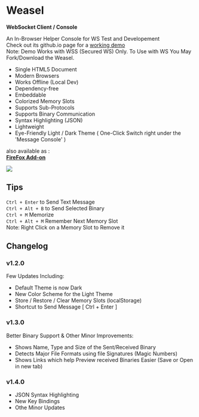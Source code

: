 # Weasel
**WebSocket Client / Console**   

An In-Browser Helper Console for WS Test and Developement    
Check out its github.io page for a [working demo](https://mhgolkar.github.io/Weasel/)  
Note: Demo Works with WSS (Secured WS) Only. To Use with WS You May Fork/Download the Weasel.  

* Single HTML5 Document  
* Modern Browsers  
* Works Offline (Local Dev)  
* Dependency-free  
* Embeddable  
* Colorized Memory Slots  
* Supports Sub-Protocols  
* Supports Binary Communication  
* Syntax Highlighting (JSON)  
* Lightweight  
* Eye-Friendly Light / Dark Theme ( One-Click Switch right under the 'Message Console' )  
  
also available as :  
**[FireFox Add-on](https://addons.mozilla.org/en-US/firefox/addon/websocket-weasel/)**  

[![](https://raw.githubusercontent.com/mhgolkar/Weasel/gh-pages/websocket-weasel-in-action.png)](https://mhgolkar.github.io/Weasel/) 

## Tips
`Ctrl + Enter` to Send Text Message  
`Ctrl + Alt + B` to Send Selected Binary  
`Ctrl + M` Memorize  
`Ctrl + Alt + M` Remember Next Memory Slot  
Note: Right Click on a Memory Slot to Remove it  

## Changelog
### v1.2.0
Few Updates Including:  
- Default Theme is now Dark  
- New Color Scheme for the Light Theme  
- Store / Restore / Clear Memory Slots (localStorage)  
- Shortcut to Send Message [ Ctrl + Enter ]  

### v1.3.0
Better Binary Support & Other Minor Improvements:  
- Shows Name, Type and Size of the Sent/Received Binary  
- Detects Major File Formats using file Signatures (Magic Numbers)  
- Shows Links which help Preview received Binaries Easier (Save or Open in new tab)  

### v1.4.0
- JSON Syntax Highlighting  
- New Key Bindings
- Othe Minor Updates

